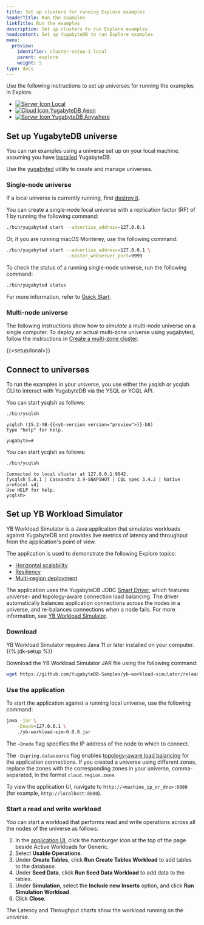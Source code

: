 ```yaml
---
title: Set up clusters for running Explore examples
headerTitle: Run the examples
linkTitle: Run the examples
description: Set up clusters to run Explore examples.
headcontent: Set up YugabyteDB to run Explore examples
menu:
  preview:
    identifier: cluster-setup-1-local
    parent: explore
    weight: 5
type: docs
---
```


Use the following instructions to set up universes for running the examples in Explore.

<ul class="nav nav-tabs-alt nav-tabs-yb">
  <li>
    <a href="../cluster-setup-local/" class="nav-link active">
      <img src="/icons/database.svg" alt="Server Icon">
      Local
    </a>
  </li>
  <li >
    <a href="../cluster-setup-aeon/" class="nav-link">
      <img src="/icons/cloud.svg" alt="Cloud Icon">
      YugabyteDB Aeon
    </a>
  </li>
  <li>
    <a href="../cluster-setup-anywhere/" class="nav-link">
      <img src="/icons/server.svg" alt="Server Icon">
      YugabyteDB Anywhere
    </a>
  </li>
</ul>

## Set up YugabyteDB universe

You can run examples using a universe set up on your local machine, assuming you have [Installed](/preview/quick-start/linux/) YugabyteDB.

Use the [yugabyted](../../reference/configuration/yugabyted/) utility to create and manage universes.

### Single-node universe

If a local universe is currently running, first [destroy it](../../reference/configuration/yugabyted/#destroy-a-local-cluster).

You can create a single-node local universe with a replication factor (RF) of 1 by running the following command:

```sh
./bin/yugabyted start --advertise_address=127.0.0.1
```

Or, if you are running macOS Monterey, use the following command:

```sh
./bin/yugabyted start --advertise_address=127.0.0.1 \
                      --master_webserver_port=9999
```

To check the status of a running single-node universe, run the following command:

```sh
./bin/yugabyted status
```

For more information, refer to [Quick Start](/preview/quick-start/linux/#create-a-local-cluster).

### Multi-node universe

The following instructions show how to _simulate_ a multi-node universe on a single computer. To deploy an actual multi-zone universe using yugabyted, follow the instructions in [Create a multi-zone cluster](../../reference/configuration/yugabyted/#create-a-multi-zone-cluster).

{{<setup/local>}}

## Connect to universes

To run the examples in your universe, you use either the ysqlsh or ycqlsh CLI to interact with YugabyteDB via the YSQL or YCQL API.

You can start ysqlsh as follows:

```sh
./bin/ysqlsh
```

```output
ysqlsh (15.2-YB-{{<yb-version version="preview">}}-b0)
Type "help" for help.

yugabyte=#
```

You can start ycqlsh as follows:

```sh
./bin/ycqlsh
```

```output
Connected to local cluster at 127.0.0.1:9042.
[ycqlsh 5.0.1 | Cassandra 3.9-SNAPSHOT | CQL spec 3.4.2 | Native protocol v4]
Use HELP for help.
ycqlsh>
```

## Set up YB Workload Simulator

YB Workload Simulator is a Java application that simulates workloads against YugabyteDB and provides live metrics of latency and throughput from the application's point of view.

The application is used to demonstrate the following Explore topics:

- [Horizontal scalability](../linear-scalability/scaling-universe/)
- [Resiliency](../fault-tolerance/macos/)
- [Multi-region deployment](../multi-region-deployments/synchronous-replication-ysql/)

The application uses the YugabyteDB JDBC [Smart Driver](../../drivers-orms/smart-drivers/), which features universe- and topology-aware connection load balancing. The driver automatically balances application connections across the nodes in a universe, and re-balances connections when a node fails. For more information, see [YB Workload Simulator](https://github.com/YugabyteDB-Samples/yb-workload-simulator/).

### Download

YB Workload Simulator requires Java 11 or later installed on your computer. {{% jdk-setup %}}

Download the YB Workload Simulator JAR file using the following command:

```sh
wget https://github.com/YugabyteDB-Samples/yb-workload-simulator/releases/download/v0.0.8/yb-workload-sim-0.0.8.jar
```

### Use the application

To start the application against a running local universe, use the following command:

```sh
java -jar \
    -Dnode=127.0.0.1 \
    ./yb-workload-sim-0.0.8.jar
```

The `-Dnode` flag specifies the IP address of the node to which to connect.

The `-Dspring.datasource` flag enables [topology-aware load balancing](../../drivers-orms/smart-drivers/#topology-aware-load-balancing) for the application connections. If you created a universe using different zones, replace the zones with the corresponding zones in your universe, comma-separated, in the format `cloud.region.zone`.

To view the application UI, navigate to `http://<machine_ip_or_dns>:8080` (for example, `http://localhost:8080`).

### Start a read and write workload

You can start a workload that performs read and write operations across all the nodes of the universe as follows:

1. In the [application UI](http://localhost:8080), click the hamburger icon at the top of the page beside Active Workloads for Generic.
1. Select **Usable Operations**.
1. Under **Create Tables**, click **Run Create Tables Workload** to add tables to the database.
1. Under **Seed Data**, click **Run Seed Data Workload** to add data to the tables.
1. Under **Simulation**, select the **Include new Inserts** option, and click **Run Simulation Workload**.
1. Click **Close**.

The Latency and Throughput charts show the workload running on the universe.
